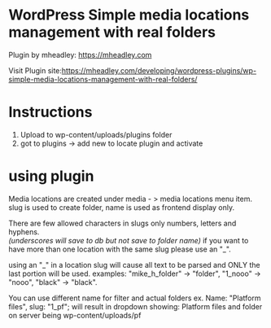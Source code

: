 WordPress Simple media locations management with real folders
===


Plugin by mheadley: https://mheadley.com

Visit Plugin site:https://mheadley.com/developing/wordpress-plugins/wp-simple-media-locations-management-with-real-folders/

Instructions
====
1) Upload to wp-content/uploads/plugins folder
2) got to plugins -> add new  to locate plugin and activate

using plugin
=====
Media locations are created under media - > media locations menu item.  
slug is used to create folder, name is used as frontend display only. 

There are few allowed characters in slugs only numbers, letters and hyphens.  
*(underscores will save to db but not save to folder name)*
if you want to have more than one location with the same slug please use an "_".  

using an "_" in a location slug will cause all text to be parsed and ONLY the last portion will be used. 
examples: "mike_h_folder" -> "folder", "1_nooo" -> "nooo", "black" -> "black".

You can use different name for filter and actual folders 
ex.  Name: "Platform files", slug: "1_pf"; will result in dropdown showing: Platform files and folder on server being wp-content/uploads/pf